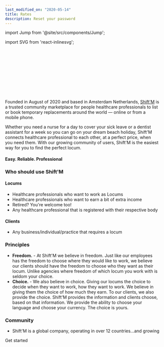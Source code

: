 ```yaml
---
last_modified_on: "2020-05-14"
title: Rates
description: Reset your password
---
```


import Jump from '@site/src/components/Jump';

import SVG from 'react-inlinesvg';

<SVG src="/img/shiftm_cover.svg" />

Founded in August of 2020 and based in Amsterdam Netherlands, <a href="https://www.shiftm.com">Shift'M</a> is a trusted community marketplace for people healthcare professionals to list or book temporary replacements around the world — online or from a mobile phone.

Whether you need a nurse for a day to cover your sick leave or a dentist assistant for a week so you can go on your dream beach holiday, Shift'M connects healthcare professional to each other, at a perfect price, when you need them.   With our growing community of users, Shift'M is the easiest way for you to find the perfect locum.   
#### Easy. Reliable. Professional

### Who should use Shift'M

#### Locums
* Healthcare professionals who want to work as Locums
* Healthcare professionals who want to earn a bit of extra income
* Retired? You're welcome too!
* Any healthcare professional that is registered with their respective body

#### Clients
* Any business/individual/practice that requires a locum

### Principles

* **Freedom.** - At Shift'M we believe in freedom. Just like our employees has the freedom to choose where they would like to work, we believe our clients should have the freedom to choose who they want as their locum. Unlike agencies where freedom of which locum you work with is seldom your choice.
* **Choice.** - We also believe in choice. Giving our locums the choice to decide when they want to work, how they want to work. We believe in giving them the choice of how much they earn. To our clients, we also provide the choice. Shift'M provides the information and clients choose, based on that information. We provide the ability to choose your language and choose your currency. The choice is yours.

### Community

* Shift'M is a global company, operating in over 12 countries...and growing

<Jump to="/guides/getting-started/">Get started</Jump>


[docs.strategies#daemon]: /docs/setup/deployment/strategies/#daemon
[docs.strategies#sidecar]: /docs/setup/deployment/strategies/#sidecar
[urls.rust]: https://www.rust-lang.org/
[urls.vector_performance]: https://vector.dev/#performance

[docs.installation]: /docs/setup/installation/
[docs.process-management#flags]: /docs/administration/process-management/#flags
[docs.process-management#starting]: /docs/administration/process-management/#starting
[docs.reference.env-vars]: /docs/reference/env-vars/
[docs.reference.templating]: /docs/reference/templating/
[docs.reference]: /docs/reference/
[urls.globbing]: https://en.wikipedia.org/wiki/Glob_(programming)
[urls.strptime_specifiers]: https://docs.rs/chrono/0.4.11/chrono/format/strftime/index.html#specifiers
[urls.toml]: https://github.com/toml-lang/toml
